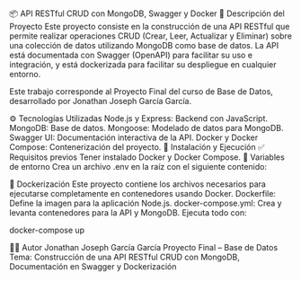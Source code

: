 📦 API RESTful CRUD con MongoDB, Swagger y Docker
📝 Descripción del Proyecto
Este proyecto consiste en la construcción de una API RESTful que permite realizar operaciones CRUD (Crear, Leer, Actualizar y Eliminar) sobre una colección de datos utilizando MongoDB como base de datos. La API está documentada con Swagger (OpenAPI) para facilitar su uso e integración, y está dockerizada para facilitar su despliegue en cualquier entorno.

Este trabajo corresponde al Proyecto Final del curso de Base de Datos, desarrollado por Jonathan Joseph García García.

⚙️ Tecnologías Utilizadas
Node.js y Express: Backend con JavaScript.
MongoDB: Base de datos.
Mongoose: Modelado de datos para MongoDB.
Swagger UI: Documentación interactiva de la API.
Docker y Docker Compose: Contenerización del proyecto.
🚀 Instalación y Ejecución
✅ Requisitos previos
Tener instalado Docker y Docker Compose.
🔧 Variables de entorno
Crea un archivo .env en la raíz con el siguiente contenido:

🐳 Dockerización Este proyecto contiene los archivos necesarios para ejecutarse completamente en contenedores usando Docker. Dockerfile: Define la imagen para la aplicación Node.js. docker-compose.yml: Crea y levanta contenedores para la API y MongoDB. Ejecuta todo con:

docker-compose up

👨‍💻 Autor Jonathan Joseph García García Proyecto Final – Base de Datos Tema: Construcción de una API RESTful CRUD con MongoDB, Documentación en Swagger y Dockerización
